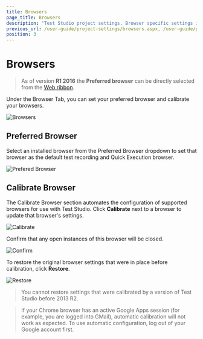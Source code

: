 ```yaml
---
title: Browsers
page_title: Browsers
description: "Test Studio project settings. Browser specific settings in Test Studio. Configure browsers in Test Studio. Calibrate Browsers in Test Studio."
previous_url: /user-guide/project-settings/browsers.aspx, /user-guide/project-settings/browsers
position: 3
---
```

# Browsers

> As of version **R1 2016** the **Preferred browser** can be directly selected from the <a href="/getting-started/test-execution/quick-execution" target="_blank">Web ribbon</a>.

Under the Browser Tab, you can set your preferred browser and calibrate your browsers. 

![Browsers][1]

## Preferred Browser

Select an installed browser from the Preferred Browser dropdown to set that browser as the default test recording and Quick Execution browser.

![Prefered Browser][2]

## Calibrate Browser

The Calibrate Browser section automates the configuration of supported browsers for use with Test Studio. Click **Calibrate** next to a browser to update that browser's settings.

![Calibrate][3]

Confirm that any open instances of this browser will be closed.

![Confirm][4]

To restore the original browser settings that were in place before calibration, click **Restore**.

![Restore][5]

> You cannot restore settings that were calibrated by a version of Test Studio before 2013 R2.


> If your Chrome browser has an active Google Apps session (for example, you are logged into GMail), automatic calibration will not work as expected. To use automatic configuration, log out of your Google account first.

[1]: /img/features/project-settings/browsers/fig1.png
[2]: /img/features/project-settings/browsers/fig2.png
[3]: /img/features/project-settings/browsers/fig3.png
[4]: /img/features/project-settings/browsers/fig4.png
[5]: /img/features/project-settings/browsers/fig5.png
